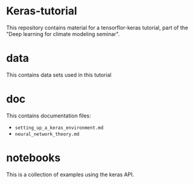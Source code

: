 # Keras-tutorial

This repository contains material for a tensorflor-keras tutorial, part of the "Deep learning for climate modeling seminar".

# data
This contains data sets used in this tutorial

# doc
This contains documentation files:
- `setting_up_a_keras_environment.md`
- `neural_network_theory.md`

# notebooks
This is a collection of examples using the keras API.
